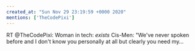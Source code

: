 ```yaml
---
created_at: "Sun Nov 29 23:19:59 +0000 2020"
mentions: ['TheCodePixi']
---
```


RT @TheCodePixi: Woman in tech: *exists*
Cis-Men: "We've never spoken before and I don't know you personally at all but clearly you need my…
